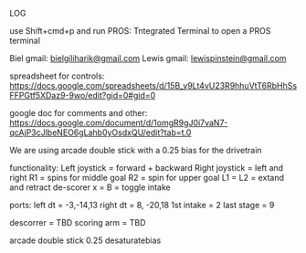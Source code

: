 LOG

use Shift+cmd+p and run PROS: Tntegrated Terminal to open a PROS terminal

Biel gmail: bielgiliharik@gmail.com
Lewis gmail: lewispinstein@gmail.com

spreadsheet for controls:
https://docs.google.com/spreadsheets/d/15B_y9Lt4vU23R9hhuVtT6RbHhSsFFPGtf5XDaz9-9wo/edit?gid=0#gid=0

google doc for comments and other:
https://docs.google.com/document/d/1omgR9gJ0i7vaN7-qcAjP3cJlbeNEO6gLahb0yOsdxQU/edit?tab=t.0

We are using arcade double stick with a 0.25 bias for the drivetrain

functionality:
Left joystick = forward + backward
Right joystick = left and right 
R1 = spins for middle goal
R2 = spin for upper goal
L1 = 
L2 = extand and retract de-scorer
x = 
B = toggle intake 

ports: 
left dt = -3,-14,13
right dt = 8, -20,18
1st intake = 2
last stage = 9 

descorrer = TBD
scoring arm = TBD

arcade double stick
0.25 desaturatebias